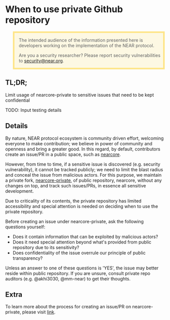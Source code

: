 # When to use private Github repository

<blockquote style="background: rgba(255, 200, 0, 0.1); border: 5px solid rgba(255, 200, 0, 0.4);">

The intended audience of the information presented here is developers working
on the implementation of the NEAR protocol.

Are you a security researcher? Please report security vulnerabilities to
[security@near.org](mailto:security@near.org).

</blockquote>

## TL;DR; 

Limit usage of nearcore-private to sensitive issues that need to be kept confidential

TODO: Input testing details

## Details

By nature, NEAR protocol ecosystem is community driven effort, welcoming everyone to make contribution; we believe in power of community and openness and bring a greater good. 
In this regard, by default, contributors create an issue/PR in a public space, such as [nearcore](https://github.com/near/nearcore).

However, from time to time, if a sensitive issue is discovered (e.g. security vulnerability), it cannot be tracked publicly; we need to limit the blast radius and conceal the issue from malicious actors. 
For this purpose, we maintain a private fork, [nearcore-private](https://github.com/near/nearcore-private), of public repository, nearcore, without any changes on top, and track such issues/PRs, in essence all sensitive development. 

Due to criticality of its contents, the private repository has limited accessibility and special attention is needed on deciding when to use the private repository.

Before creating an issue under nearcore-private, ask the following questions yourself:
* Does it contain information that can be exploited by malicious actors?
* Does it need special attention beyond what's provided from public repository due to its sensitivity?
* Does confidentiality of the issue overrule our principle of public transparency?

Unless an answer to one of these questions is 'YES', the issue may better reside within public repository. If you are unsure, consult private repo auditors (e.g. @akhi3030, @mm-near) to get their thoughts.

## Extra
To learn more about the process for creating an issue/PR on nearcore-private, please visit [link](https://github.com/near/nearcore/blob/c308df157bf64a528033b618b4f444d3b9c73f94/docs/practices/security_vulnerabilities.md).
